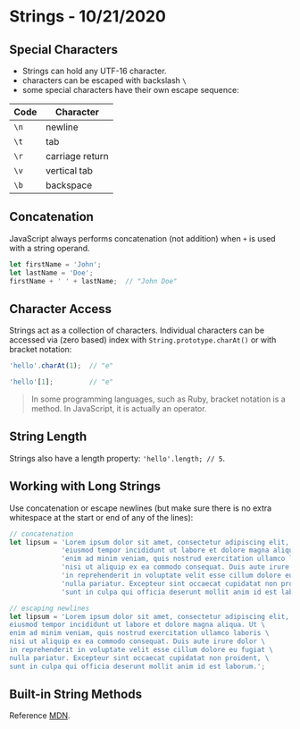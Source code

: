 
# Strings - 10/21/2020

## Special Characters

* Strings can hold any UTF-16 character.
* characters can be escaped with backslash `\`
* some special characters have their own escape sequence:

| **Code** | **Character**   |
|----------|-----------------|
| `\n`     | newline         |
| `\t`     | tab             |
| `\r`     | carriage return |
| `\v`     | vertical tab    |
| `\b`     | backspace       |

## Concatenation

JavaScript always performs concatenation (not addition) when `+` is used with a string operand.

```javascript
let firstName = 'John';
let lastName = 'Doe';
firstName + ' ' + lastName;  // "John Doe"
```

## Character Access

Strings act as a collection of characters. Individual characters can be accessed via (zero based) index with `String.prototype.charAt()` or with bracket notation:

```javascript
'hello'.charAt(1);  // "e"

'hello'[1];         // "e"
```

> In some programming languages, such as Ruby, bracket notation is a method. In JavaScript, it is actually an operator.

## String Length

Strings also have a length property: `'hello'.length; // 5`.

## Working with Long Strings

Use concatenation or escape newlines (but make sure there is no extra whitespace at the start or end of any of the lines):

```javascript
// concatenation
let lipsum = 'Lorem ipsum dolor sit amet, consectetur adipiscing elit, sed do ' +
             'eiusmod tempor incididunt ut labore et dolore magna aliqua. Ut ' +
             'enim ad minim veniam, quis nostrud exercitation ullamco laboris ' +
             'nisi ut aliquip ex ea commodo consequat. Duis aute irure dolor ' +
             'in reprehenderit in voluptate velit esse cillum dolore eu fugiat ' +
             'nulla pariatur. Excepteur sint occaecat cupidatat non proident, ' +
             'sunt in culpa qui officia deserunt mollit anim id est laborum.';

// escaping newlines
let lipsum = 'Lorem ipsum dolor sit amet, consectetur adipiscing elit, sed do \
eiusmod tempor incididunt ut labore et dolore magna aliqua. Ut \
enim ad minim veniam, quis nostrud exercitation ullamco laboris \
nisi ut aliquip ex ea commodo consequat. Duis aute irure dolor \
in reprehenderit in voluptate velit esse cillum dolore eu fugiat \
nulla pariatur. Excepteur sint occaecat cupidatat non proident, \
sunt in culpa qui officia deserunt mollit anim id est laborum.';
```

## Built-in String Methods

Reference [MDN](https://developer.mozilla.org/en-US/docs/Web/JavaScript/Reference/Global_Objects/String/prototype).

